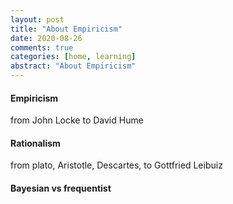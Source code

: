 ```yaml
---
layout: post
title: "About Empiricism"
date: 2020-08-26
comments: true
categories: [home, learning]
abstract: "About Empiricism"
---
```



#### Empiricism  
from John Locke to David Hume    


#### Rationalism 

from plato, Aristotle, Descartes, to Gottfried Leibuiz  
 

#### Bayesian vs frequentist   